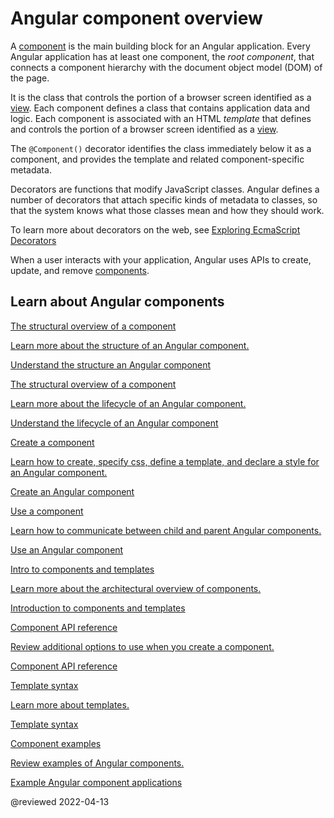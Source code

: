 # Angular component overview

A [component][AioGuideGlossaryComponent] is the main building block for an Angular application.
Every Angular application has at least one component, the *root component*, that connects a component hierarchy with the document object model \(DOM\) of the page.

It is the class that controls the portion of a browser screen identified as a [view][AioGuideGlossaryView].
Each component defines a class that contains application data and logic.
Each component is associated with an HTML *template* that defines and controls the portion of a browser screen identified as a [view][AioGuideGlossaryView].

The `@Component()` decorator identifies the class immediately below it as a component, and provides the template and related component-specific metadata.

<div class="alert is-helpful">

Decorators are functions that modify JavaScript classes. Angular defines a number of decorators that attach specific kinds of metadata to classes, so that the system knows what those classes mean and how they should work.

To learn more about decorators on the web, see [Exploring EcmaScript Decorators](https://medium.com/google-developers/exploring-es7-decorators-76ecb65fb841#.x5c2ndtx0)

[MediumGoogleDevelopersExploring-es7-decorators-76ecb65fb841#.x5c2ndtx0]: https://medium.com/google-developers/exploring-es7-decorators-76ecb65fb841#.x5c2ndtx0 "Exploring EcmaScript Decorators | medium.com"

</div>

When a user interacts with your application, Angular uses APIs to create, update, and remove [components][AioGuideGlossaryComponent].

## Learn about Angular components

<div class="card-container">
    <a href="guide/component/component-structure" class="docs-card" title="Understand the structure a component">
        <section>The structural overview of a component</section>
        <p>Learn more about the structure of an Angular component.</p>
        <p class="card-footer">Understand the structure an Angular component</p>
    </a>
    <a href="guide/component/component-lifecycle" class="docs-card" title="Understand the lifecycle of a component">
        <section>The structural overview of a component</section>
        <p>Learn more about the lifecycle of an Angular component.</p>
        <p class="card-footer">Understand the lifecycle of an Angular component</p>
    </a>
    <a href="guide/component/component-create" class="docs-card" title="Create an Angular component">
        <section>Create a component</section>
        <p>Learn how to create, specify css, define a template, and declare a style for an Angular component.</p>
        <p class="card-footer">Create an Angular component</p>
    </a>
    <a href="guide/component/component-usage" class="docs-card" title="Use an Angular component">
        <section>Use a component</section>
        <p>Learn how to communicate between child and parent Angular components.</p>
        <p class="card-footer">Use an Angular component</p>
    </a>
    <a href="guide/architecture-components" class="docs-card" title="Introduction to components and templates">
        <section>Intro to components and templates</section>
        <p>Learn more about the architectural overview of components.</p>
        <p class="card-footer">Introduction to components and templates</p>
    </a>
    <a href="api/core/Component" class="docs-card" title="Component API reference">
        <section>Component API reference</section>
        <p>Review additional options to use when you create a component.</p>
        <p class="card-footer">Component API reference</p>
    </a>
    <a href="guide/template-syntax" class="docs-card" title="Template syntax">
        <section>Template syntax</section>
        <p>Learn more about templates.</p>
        <p class="card-footer">Template syntax</p>
    </a>
    <a href="guide/component/component-example" class="docs-card" title="Component example">
        <section>Component examples</section>
        <p>Review examples of Angular components.</p>
        <p class="card-footer">Example Angular component applications</p>
    </a>
</div>

<!-- links -->

[AioGuideGlossaryComponent]: guide/glossary#component "component - Glossary | Angular"
[AioGuideGlossaryView]: guide/glossary#view "view - Glossary | Angular"

[AioGuideTemplateSyntax]: guide/template-syntax "Template syntax | Angular"

[AioTutorial]: tutorial "Tour of Heroes app and tutorial | Angular"

<!-- external links -->

[TypescriptlangDocsHandbook2ClassesHtmlParameterProperties]: https://www.typescriptlang.org/docs/handbook/2/classes.html#parameter-properties "Parameter Properties - Classes | TypeScript"

<!-- end links -->

@reviewed 2022-04-13
